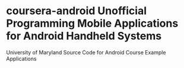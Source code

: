 coursera-android Unofficial
Programming Mobile Applications for Android Handheld Systems
================
University of Maryland
Source Code for Android Course Example Applications
